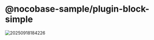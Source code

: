 # @nocobase-sample/plugin-block-simple

![20250918184226](https://static-docs.nocobase.com/20250918184226.png)
